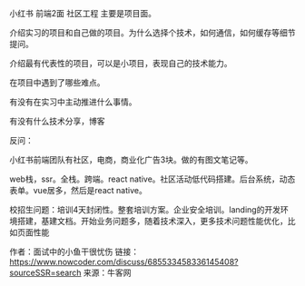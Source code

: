 小红书 前端2面 社区工程
主要是项目面。

介绍实习的项目和自己做的项目。为什么选择个技术，如何通信，如何缓存等细节提问。

介绍最有代表性的项目，可以是小项目，表现自己的技术能力。

在项目中遇到了哪些难点。

有没有在实习中主动推进什么事情。

有没有什么技术分享，博客

反问：

小红书前端团队有社区，电商，商业化广告3块。做的有图文笔记等。

web栈，ssr。全栈。跨端。react native。社区活动低代码搭建。后台系统，动态表单。vue居多，然后是react native。

校招生问题：培训4天封闭性。整套培训方案。企业安全培训。landing的开发环境搭建，基建文档。开始业务问题多，随着技术深入，更多技术问题性能优化，比如页面性能

作者：面试中的小鱼干很忧伤
链接：https://www.nowcoder.com/discuss/685533458336145408?sourceSSR=search
来源：牛客网